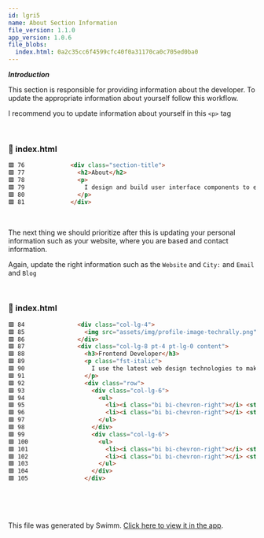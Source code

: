 ```yaml
---
id: lgri5
name: About Section Information
file_version: 1.1.0
app_version: 1.0.6
file_blobs:
  index.html: 0a2c35cc6f4599cfc40f0a31170ca0c705ed0ba0
---
```


**_Introduction_**

This section is responsible for providing information about the developer. To update the appropriate information about yourself follow this workflow.

I recommend you to update information about yourself in this `<p>` tag

<br/>

<!-- NOTE-swimm-snippet: the lines below link your snippet to Swimm -->
### 📄 index.html
```html
🟩 76             <div class="section-title">
🟩 77               <h2>About</h2>
🟩 78               <p>
🟩 79                 I design and build user interface components to enhance application performance using modern React and ES6 Javascript.
🟩 80               </p>
🟩 81             </div>
```

<br/>

The next thing we should prioritize after this is updating your personal information such as your website, where you are based and contact information.

Again, update the right information such as the `Website` and `City:` and `Email` and `Blog`

<br/>

<!-- NOTE-swimm-snippet: the lines below link your snippet to Swimm -->
### 📄 index.html
```html
🟩 84               <div class="col-lg-4">
🟩 85                 <img src="assets/img/profile-image-techrally.png" class="img-fluid" alt="">
🟩 86               </div>
🟩 87               <div class="col-lg-8 pt-4 pt-lg-0 content">
🟩 88                 <h3>Frontend Developer</h3>
🟩 89                 <p class="fst-italic">
🟩 90                   I use the latest web design technologies to make your website or app successful.
🟩 91                 </p>
🟩 92                 <div class="row">
🟩 93                   <div class="col-lg-6">
🟩 94                     <ul>
🟩 95                       <li><i class="bi bi-chevron-right"></i> <strong>Website:</strong> <a href="https://www.techrally.co" target="_blank">www.techrally.co</a></li>
🟩 96                       <li><i class="bi bi-chevron-right"></i> <strong>City:</strong> <span>New York, USA</span></li>
🟩 97                     </ul>
🟩 98                   </div>
🟩 99                   <div class="col-lg-6">
🟩 100                    <ul>
🟩 101                      <li><i class="bi bi-chevron-right"></i> <strong>Email:</strong> <span>info@techrally.co</span></li>
🟩 102                      <li><i class="bi bi-chevron-right"></i> <strong>Blog:</strong> <a href="https://blog.techrally.co/" target="_blank">www.blog.techrally.co</a></li>
🟩 103                    </ul>
🟩 104                  </div>
🟩 105                </div>
```

<br/>

<br/>

<br/>

This file was generated by Swimm. [Click here to view it in the app](https://app.swimm.io/repos/Z2l0aHViJTNBJTNBbXktcG9ydGZvbGlvLWNvdXJzZSUzQSUzQWtrb21heg==/docs/lgri5).
